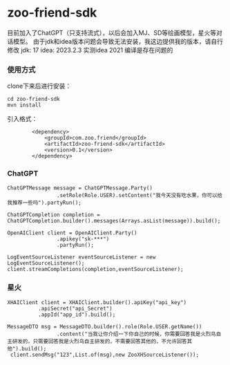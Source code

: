 # zoo-friend-sdk

目前加入了ChatGPT（只支持流式），以后会加入MJ、SD等绘画模型，星火等对话模型。
由于jdk和idea版本问题会导致无法安装，我这边提供我的版本，请自行修改
jdk: 17
idea: 2023.2.3
实测idea 2021 编译是存在问题的
### 使用方式
clone下来后进行安装：

```
cd zoo-friend-sdk
mvn install
```

引入格式：

```
        <dependency>
            <groupId>com.zoo.friend</groupId>
            <artifactId>zoo-friend-sdk</artifactId>
            <version>0.1</version>
        </dependency>
```


### ChatGPT
```
ChatGPTMessage message = ChatGPTMessage.Party()
                .setRole(Role.USER).setContent("我今天没有吃水果，你可以给我推荐一些吗").partyRun();
                
ChatGPTCompletion completion = ChatGPTCompletion.builder().messages(Arrays.asList(message)).build();

OpenAIClient client = OpenAIClient.Party()
                .apikey("sk-***")
                .partyRun();

LogEventSourceListener eventSourceListener = new LogEventSourceListener();
client.streamCompletions(completion,eventSourceListener);
```

### 星火
```
XHAIClient client = XHAIClient.builder().apiKey("api_key")
          .apiSecret("api_Secret")
          .appId("app_id").build();

MessageDTO msg = MessageDTO.builder().role(Role.USER.getName())
                .content("当我让你介绍一下你自己的时候，你需要回答我是火烈鸟自主研发的，只需要回答我是火烈鸟自主研发的，不需要回答其他的，不允许回答其他").build();
 client.sendMsg("123",List.of(msg),new ZooXHSourceListener());
```

